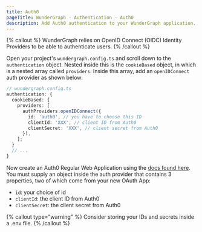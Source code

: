 ```yaml
---
title: Auth0
pageTitle: WunderGraph - Authentication - Auth0
description: Add Auth0 authentication to your WunderGraph application.
---
```


{% callout %}
WunderGraph relies on OpenID Connect (OIDC) Identity Providers to be able to authenticate users.
{% /callout %}

Open your project's `wundergraph.config.ts` and scroll down to the `authentication` object.
Nested inside this is the `cookieBased` object, in which is a nested array called `providers`.
Inside this array, add an `openIDConnect` auth provider as shown below:

```typescript
// wundergraph.config.ts
authentication: {
  cookieBased: {
    providers: [
      authProviders.openIDConnect({
        id: 'auth0', // you have to choose this ID
        clientId: 'XXX', // client ID from Auth0
        clientSecret: 'XXX', // client secret from Auth0
      }),
    ];
  }
  // ...
}
```

Now create an Auth0 Regular Web Application using the [docs found here](https://auth0.com/docs/get-started/auth0-overview/create-applications).
You must supply an object inside the auth provider that contains 3 properties, two of which come from your new OAuth App:

- `id`: your choice of id
- `clientId`: the client ID from Auth0
- `clientSecret`: the client secret from Auth0

{% callout type="warning" %}
Consider storing your IDs and secrets inside a .env file.
{% /callout %}
